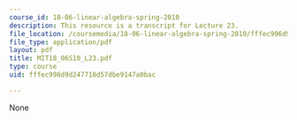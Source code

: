 ```yaml
---
course_id: 18-06-linear-algebra-spring-2010
description: This resource is a transcript for Lecture 23.
file_location: /coursemedia/18-06-linear-algebra-spring-2010/fffec996d9d247718d57dbe9147a0bac_MIT18_06S10_L23.pdf
file_type: application/pdf
layout: pdf
title: MIT18_06S10_L23.pdf
type: course
uid: fffec996d9d247718d57dbe9147a0bac

---
```

None
